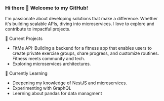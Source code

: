 ### Hi there 👋 Welcome to my GitHub!
I'm passionate about developing solutions that make a difference. Whether it's building scalable APIs, diving into microservices.
I love to explore and contribute to impactful projects.

🔭 Current Projects
- FitMe API: Building a backend for a fitness app that enables users to create private exercise groups, share progress, and customize routines. Fitness meets community and tech.
- Exploring microservices architectures.

🌱 Currently Learning
- Deepening my knowledge of NestJS and microservices.
- Experimenting with GraphQL
- Leerning about pandas for data managment
